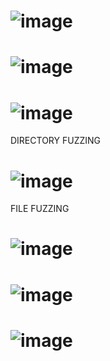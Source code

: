 # ![image](https://github.com/user-attachments/assets/4100ebb9-2ccc-4c8f-a9a0-7dfbd9a56156)
# ![image](https://github.com/user-attachments/assets/7de63969-e7cd-4878-8c44-61c3c053c6f3)
# ![image](https://github.com/user-attachments/assets/0af59fda-3561-4bf7-b432-6d97ae74b04e)

DIRECTORY FUZZING
# ![image](https://github.com/user-attachments/assets/80010529-9a0e-4d20-8a38-da563ed9d003)


FILE FUZZING
# ![image](https://github.com/user-attachments/assets/603b71a3-c268-4e95-90b0-4be2214b968d)
# ![image](https://github.com/user-attachments/assets/9f0d87aa-a41c-43dd-be8d-6cd33da23800)



# ![image](https://github.com/user-attachments/assets/37f333a9-a0a5-43bf-94bb-15cefea9f9aa)
# 
